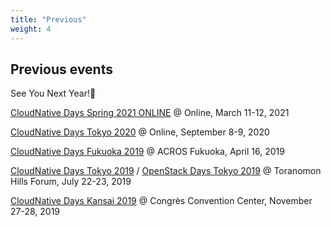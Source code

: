 ```yaml
---
title: "Previous"
weight: 4
---
```


## Previous events

See You Next Year!👋

[CloudNative Days Spring 2021 ONLINE](https://event.cloudnativedays.jp/cndo2021) @ Online, March 11-12, 2021

[CloudNative Days Tokyo 2020](https://event.cloudnativedays.jp/cndt2020) @ Online, September 8-9, 2020

[CloudNative Days Fukuoka 2019](https://cloudnativedays.jp/cndf2019/) @ ACROS Fukuoka, April 16, 2019

[CloudNative Days Tokyo 2019](https://cloudnativedays.jp/cndt2019/) / [OpenStack Days Tokyo 2019](http://openstackdays.com/) @ Toranomon Hills Forum, July 22-23, 2019

[CloudNative Days Kansai 2019](https://cloudnativedays.jp/cndk2019/) @ Congrès Convention Center, November 27-28, 2019

